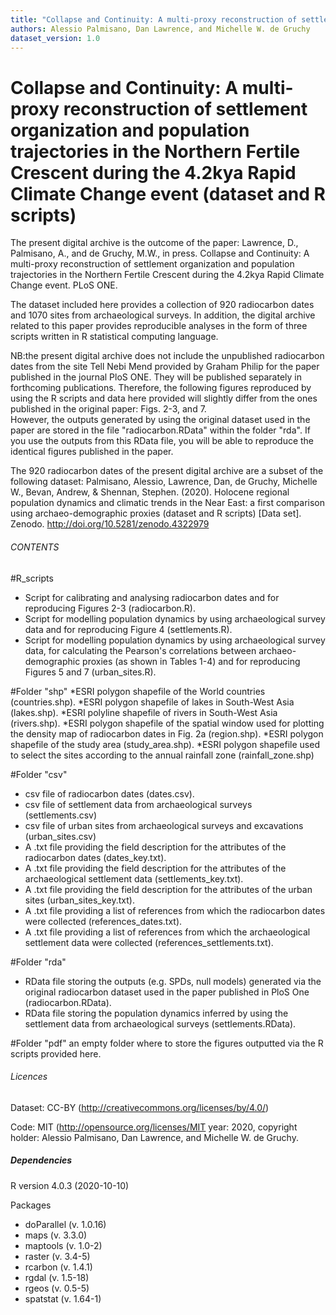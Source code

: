 ```yaml
---
title: "Collapse and Continuity: A multi-proxy reconstruction of settlement organization and population trajectories in the Northern Fertile Crescent during the 4.2kya Rapid Climate Change event (dataset and R scripts) README"
authors: Alessio Palmisano, Dan Lawrence, and Michelle W. de Gruchy
dataset_version: 1.0
---
```


# Collapse and Continuity: A multi-proxy reconstruction of settlement organization and population trajectories in the Northern Fertile Crescent during the 4.2kya Rapid Climate Change event (dataset and R scripts)
The present digital archive is the outcome of the paper: Lawrence, D., Palmisano, A., and de Gruchy, M.W., in press. Collapse and Continuity: A multi-proxy reconstruction of settlement organization and population trajectories in the Northern Fertile Crescent during the 4.2kya Rapid Climate Change event. PLoS ONE. 

The dataset included here provides a collection of 920 radiocarbon dates and 1070 sites from archaeological surveys. In addition, the digital archive related to this paper provides reproducible analyses in the form of three scripts written in R statistical computing language. 

NB:the present digital archive does not include the unpublished radiocarbon dates from the site Tell Nebi Mend provided by Graham Philip for the paper published in the journal PloS ONE. They will be published separately in forthcoming publications. Therefore, the following figures reproduced by using the R scripts and data here provided will slightly differ from the ones published in the original paper: Figs. 2-3, and 7.    
However, the outputs generated by using the original dataset used in the paper are stored in the file "radiocarbon.RData" within the folder "rda". If you use the outputs from this RData file, you will be able to reproduce the identical figures published in the paper.   

The 920 radiocarbon dates of the present digital archive are a subset of the following dataset: Palmisano, Alessio, Lawrence, Dan, de Gruchy, Michelle W., Bevan, Andrew, & Shennan, Stephen. (2020). Holocene regional population dynamics and climatic trends in the Near East: a first comparison using archaeo-demographic proxies (dataset and R scripts) [Data set]. Zenodo. http://doi.org/10.5281/zenodo.4322979


###### CONTENTS ######

#R_scripts
* Script for calibrating and analysing radiocarbon dates and for reproducing Figures 2-3 (radiocarbon.R).
* Script for modelling population dynamics by using archaeological survey data and for reproducing Figure 4 (settlements.R).
* Script for modelling population dynamics by using archaeological survey data, for calculating the Pearson's correlations between archaeo-demographic proxies (as shown in Tables 1-4) and for reproducing Figures 5 and 7 (urban_sites.R).

#Folder "shp"
*ESRI polygon shapefile of the World countries (countries.shp).
*ESRI polygon shapefile of lakes in South-West Asia (lakes.shp).
*ESRI polyline shapefile of rivers in South-West Asia (rivers.shp).
*ESRI polygon shapefile of the spatial window used for plotting the density map of radiocarbon dates in Fig. 2a (region.shp).
*ESRI polygon shapefile of the study area (study_area.shp).
*ESRI polygon shapefile used to select the sites according to the annual rainfall zone (rainfall_zone.shp)

#Folder "csv"
* csv file of radiocarbon dates (dates.csv).
* csv file of settlement data from archaeological surveys (settlements.csv)
* csv file of urban sites from archaeological surveys and excavations (urban_sites.csv)
* A .txt file providing the field description for the attributes of the radiocarbon dates (dates_key.txt).
* A .txt file providing the field description for the attributes of the archaeological settlement data (settlements_key.txt).
* A .txt file providing the field description for the attributes of the urban sites (urban_sites_key.txt).
* A .txt file providing a list of references from which the radiocarbon dates were collected (references_dates.txt).
* A .txt file providing a list of references from which the archaeological settlement data were collected (references_settlements.txt).

#Folder "rda"
* RData file storing the outputs (e.g. SPDs, null models) generated via the original radiocarbon dataset used in the paper published in PloS One (radiocarbon.RData).
* RData file storing the population dynamics inferred by using the settlement data from archaeological surveys (settlements.RData).

#Folder "pdf"
an empty folder where to store the figures outputted via the R scripts provided here. 


###### Licences
Dataset: CC-BY (http://creativecommons.org/licenses/by/4.0/)

Code: MIT (http://opensource.org/licenses/MIT year: 2020, copyright holder: Alessio Palmisano, Dan Lawrence, and Michelle W. de Gruchy. 

##### Dependencies
R version 4.0.3 (2020-10-10)

Packages
* doParallel (v. 1.0.16)
* maps (v. 3.3.0)
* maptools (v. 1.0-2)
* raster (v. 3.4-5)
* rcarbon (v. 1.4.1)
* rgdal (v. 1.5-18)
* rgeos (v. 0.5-5)
* spatstat (v. 1.64-1)


